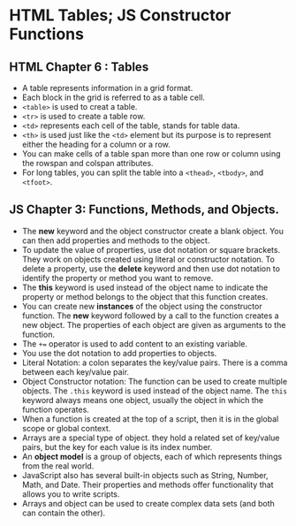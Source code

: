 # HTML Tables; JS Constructor Functions

## HTML Chapter 6 : Tables

* A table represents information in a grid format.
* Each block in the grid is referred to as a table cell.
* `<table>` is used to creat a table.
* `<tr>` is used to create a table row.
* `<td>` represents each cell of the table, stands for table data.
* `<th>` is used just like the `<td>` element but its purpose is to represent either the heading for a column or a row.
* You can make cells of a table span more than one row or column using the rowspan and colspan attributes.
* For long tables, you can split the table into a `<thead>`, `<tbody>`, and `<tfoot>`.

## JS Chapter 3: Functions, Methods, and Objects.

* The **new** keyword and the object constructor create a blank object. You can then add properties and methods to the object.
* To update the value of properties, use dot notation or square brackets. They work on objects created using literal or constructor notation. To delete a property, use the **delete** keyword and then use dot notation to identify the property or method you want to remove.
* The **this** keyword is used instead of the object name to indicate the property or method belongs to the object that this function creates.
* You can create new **instances** of the object using the constructor function. The **new** keyword followed by a call to the function creates a new object. The properties of each object are given as arguments to the function.
* The `+=` operator is used to add content to an existing variable.
* You use the dot notation to add properties to objects.
* Literal Notation: a colon separates the key/value pairs. There is a comma between each key/value pair.
* Object Constructor notation: The function can be used to create multiple objects. The `.this` keyword is used instead of the object name. The `this` keyword always means one object, usually the object in which the function operates.
* When a function is created at the top of a script, then it is in the global scope or global context.
* Arrays are a special type of object. they hold a related set of key/value pairs, but the key for each value is its index number.
* An **object model** is a group of objects, each of which represents things from the real world.
* JavaScript also has several built-in objects such as String, Number, Math, and Date. Their properties and methods offer functionality that allows you to write scripts.
* Arrays and object can be used to create complex data sets (and both can contain the other).


